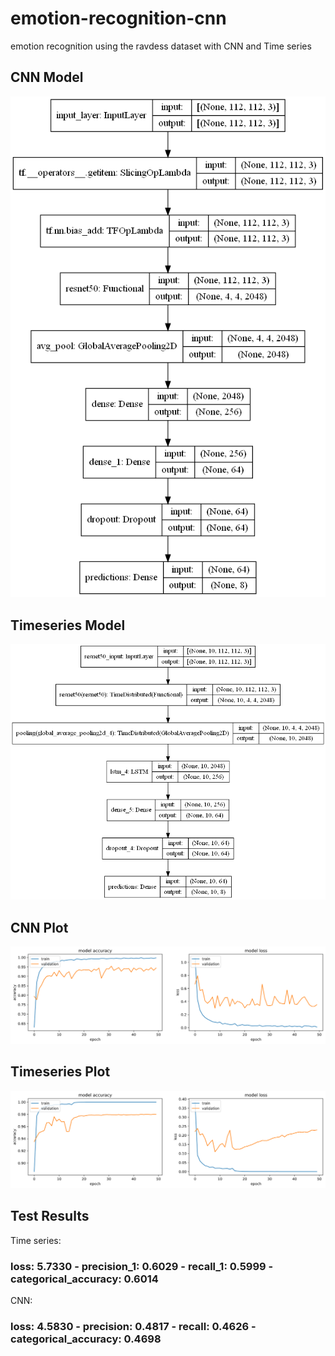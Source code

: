 # emotion-recognition-cnn
emotion recognition using the ravdess dataset with CNN and Time series

## CNN Model
![CNN MODEL](./plots/cnn.png?raw=true)

## Timeseries Model
![TS MODEL](./plots/ts.png?raw=true)

## CNN Plot
![CNN PLOT](./plots/cnn_plot.png?raw=true)

## Timeseries Plot
![TS PLOT](./plots/ts_plot.png?raw=true)

## Test Results

Time series: <br>
  ### loss: 5.7330 - precision_1: 0.6029 - recall_1: 0.5999 - categorical_accuracy: 0.6014

CNN: <br>
  ### loss: 4.5830 - precision: 0.4817 - recall: 0.4626 - categorical_accuracy: 0.4698
